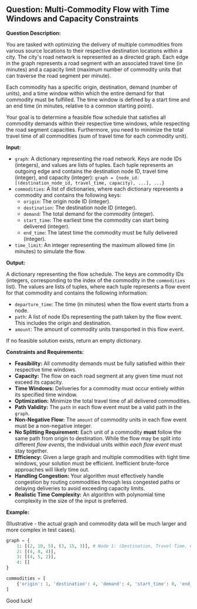 ## Question: Multi-Commodity Flow with Time Windows and Capacity Constraints

**Question Description:**

You are tasked with optimizing the delivery of multiple commodities from various source locations to their respective destination locations within a city. The city's road network is represented as a directed graph. Each edge in the graph represents a road segment with an associated travel time (in minutes) and a capacity limit (maximum number of commodity units that can traverse the road segment per minute).

Each commodity has a specific origin, destination, demand (number of units), and a time window within which the entire demand for that commodity must be fulfilled. The time window is defined by a start time and an end time (in minutes, relative to a common starting point).

Your goal is to determine a feasible flow schedule that satisfies all commodity demands within their respective time windows, while respecting the road segment capacities. Furthermore, you need to minimize the total travel time of all commodities (sum of travel time for each commodity unit).

**Input:**

*   `graph`: A dictionary representing the road network. Keys are node IDs (integers), and values are lists of tuples. Each tuple represents an outgoing edge and contains the destination node ID, travel time (integer), and capacity (integer): `graph = {node_id: [(destination_node_id, travel_time, capacity), ...], ...}`
*   `commodities`: A list of dictionaries, where each dictionary represents a commodity and contains the following keys:
    *   `origin`: The origin node ID (integer).
    *   `destination`: The destination node ID (integer).
    *   `demand`: The total demand for the commodity (integer).
    *   `start_time`: The earliest time the commodity can start being delivered (integer).
    *   `end_time`: The latest time the commodity must be fully delivered (integer).
*   `time_limit`: An integer representing the maximum allowed time (in minutes) to simulate the flow.

**Output:**

A dictionary representing the flow schedule. The keys are commodity IDs (integers, corresponding to the index of the commodity in the `commodities` list). The values are lists of tuples, where each tuple represents a flow event for that commodity and contains the following information:

*   `departure_time`: The time (in minutes) when the flow event starts from a node.
*   `path`: A list of node IDs representing the path taken by the flow event. This includes the origin and destination.
*   `amount`: The amount of commodity units transported in this flow event.

If no feasible solution exists, return an empty dictionary.

**Constraints and Requirements:**

*   **Feasibility:** All commodity demands must be fully satisfied within their respective time windows.
*   **Capacity:** The flow on each road segment at any given time must not exceed its capacity.
*   **Time Windows:** Deliveries for a commodity must occur entirely within its specified time window.
*   **Optimization:** Minimize the total travel time of all delivered commodities.
*   **Path Validity:** The `path` in each flow event must be a valid path in the `graph`.
*   **Non-Negative Flow:** The `amount` of commodity units in each flow event must be a non-negative integer.
*   **No Splitting Requirement:** Each unit of a commodity **must** follow the same path from origin to destination. While the flow may be split into different *flow events*, the individual units within *each flow event* must stay together.
*   **Efficiency:** Given a large graph and multiple commodities with tight time windows, your solution must be efficient. Inefficient brute-force approaches will likely time out.
*   **Handling Congestion:** Your algorithm must effectively handle congestion by routing commodities through less congested paths or delaying deliveries to avoid exceeding capacity limits.
*   **Realistic Time Complexity:** An algorithm with polynomial time complexity in the size of the input is preferred.

**Example:**

(Illustrative - the actual graph and commodity data will be much larger and more complex in test cases).

```python
graph = {
    1: [(2, 10, 5), (3, 15, 3)], # Node 1: (Destination, Travel Time, Capacity)
    2: [(4, 8, 4)],
    3: [(4, 5, 2)],
    4: []
}

commodities = [
    {'origin': 1, 'destination': 4, 'demand': 4, 'start_time': 0, 'end_time': 30}
]
```
Good luck!
